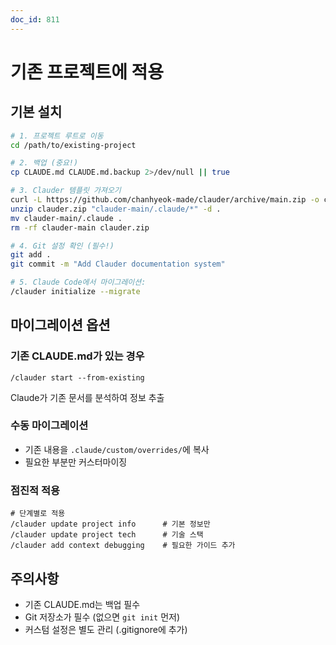 ```yaml
---
doc_id: 811
---
```


# 기존 프로젝트에 적용

## 기본 설치

```bash
# 1. 프로젝트 루트로 이동
cd /path/to/existing-project

# 2. 백업 (중요!)
cp CLAUDE.md CLAUDE.md.backup 2>/dev/null || true

# 3. Clauder 템플릿 가져오기
curl -L https://github.com/chanhyeok-made/clauder/archive/main.zip -o clauder.zip
unzip clauder.zip "clauder-main/.claude/*" -d .
mv clauder-main/.claude .
rm -rf clauder-main clauder.zip

# 4. Git 설정 확인 (필수!)
git add .
git commit -m "Add Clauder documentation system"

# 5. Claude Code에서 마이그레이션:
/clauder initialize --migrate
```

## 마이그레이션 옵션

### 기존 CLAUDE.md가 있는 경우
```
/clauder start --from-existing
```
Claude가 기존 문서를 분석하여 정보 추출

### 수동 마이그레이션
- 기존 내용을 `.claude/custom/overrides/`에 복사
- 필요한 부분만 커스터마이징

### 점진적 적용
```
# 단계별로 적용
/clauder update project info      # 기본 정보만
/clauder update project tech      # 기술 스택
/clauder add context debugging    # 필요한 가이드 추가
```

## 주의사항

- 기존 CLAUDE.md는 백업 필수
- Git 저장소가 필수 (없으면 `git init` 먼저)
- 커스텀 설정은 별도 관리 (.gitignore에 추가)